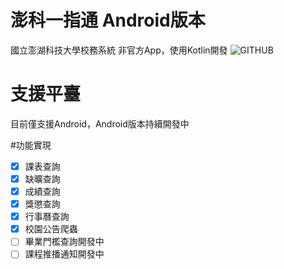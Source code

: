 # 澎科一指通 Android版本
國立澎湖科技大學校務系統 非官方App，使用Kotlin開發
![GITHUB]( https://imgur.com/a/9pM9O8Y.jpg "澎科一指通")


# 支援平臺
目前僅支援Android，Android版本持續開發中

#功能實現
- [x] 課表查詢
- [x] 缺曠查詢
- [x] 成績查詢
- [x] 獎懲查詢
- [x] 行事曆查詢
- [x] 校園公告爬蟲
- [ ] 畢業門檻查詢開發中
- [ ] 課程推播通知開發中
